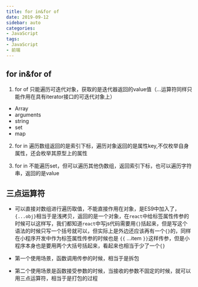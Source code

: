 ```yaml
---
title: for in&for of
date: 2019-09-12
sidebar: auto
categories:
- JavaScript
tags:
- JavaScript
- 前端
---
```


##  for in&for of
1.  for of 只能遍历可迭代对象，获取的是迭代器返回的value值（...运算符同样只能作用在具有iterator接口的可迭代对象上）
- Array   
- arguments  
- string  
- set
- map

2.  for in 遍历数组返回的是索引下标，遍历对象返回的是属性key,不仅枚举自身属性，还会枚举其原型上的属性

3.  for in 不能遍历set，但可以遍历其他伪数组，返回索引下标，也可以遍历字符串，返回的是value

##  三点运算符

- 可以直接对数组进行遍历取值，不能直接作用在对象，是ES9中加入了，`{...obj}`相当于是浅拷贝，返回的是一个对象，在`react`中给标签属性传参的时候可以这样写，我们都知道`react`中写js代码需要用`{}`括起来，但是写这个语法的时候只写一个括号就可以，但实际上是外边还应该再有一个`{}`的，同样在小程序开发中作为标签属性传参的时候也是
`{{` ...item `}}`这样传参，但是小程序本身也是要用两个大括号括起来，看起来也相当于少了一个`{}`

- 第一个使用场景，函数调用传参的时候，相当于是拆包

- 第二个使用场景是函数接受参数的时候，当接收的参数不固定的时候，就可以用三点运算符，相当于是打包的过程